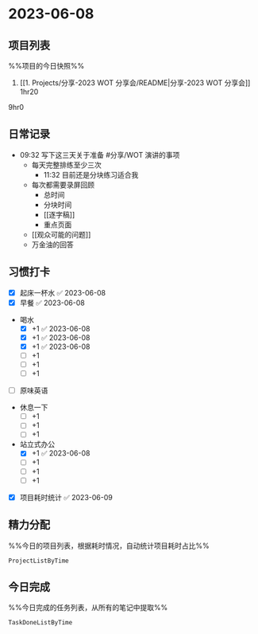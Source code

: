 # 2023-06-08

## 项目列表
%%项目的今日快照%%
1. [[1. Projects/分享-2023 WOT 分享会/README|分享-2023 WOT 分享会]] 1hr20

9hr0

## 日常记录
- 09:32 写下这三天关于准备 #分享/WOT 演讲的事项
	- 每天完整排练至少三次
		- 11:32 目前还是分块练习适合我
	- 每次都需要录屏回顾
		- 总时间
		- 分块时间
		- [[逐字稿]]
		- 重点页面
	- [[观众可能的问题]]
	- 万金油的回答

## 习惯打卡
- [x] 起床一杯水 ✅ 2023-06-08
- [x] 早餐 ✅ 2023-06-08
- 喝水
	- [x] +1 ✅ 2023-06-08
	- [x] +1 ✅ 2023-06-08
	- [x] +1 ✅ 2023-06-08
	- [ ] +1
	- [ ] +1
	- [ ] +1
- [ ] 原味英语
- 休息一下
	- [ ] +1
	- [ ] +1
	- [ ] +1
- 站立式办公
	- [x] +1 ✅ 2023-06-08
	- [ ] +1
	- [ ] +1
	- [ ] +1
- [x] 项目耗时统计 ✅ 2023-06-09
		
## 精力分配
%%今日的项目列表，根据耗时情况，自动统计项目耗时占比%%
```PeriodicPARA
ProjectListByTime
```

## 今日完成
%%今日完成的任务列表，从所有的笔记中提取%%
```PeriodicPARA
TaskDoneListByTime
```
